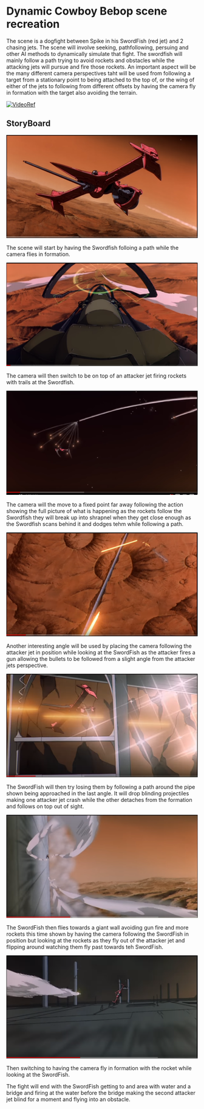 # Dynamic Cowboy Bebop scene recreation 

The scene is a dogfight between Spike in his SwordFish (red jet) and 2 chasing jets.
The scene will involve seeking, pathfollowing, persuing and other AI methods to dynamically 
simulate that fight. The swordfish will mainly follow a path trying to avoid rockets and obstacles
while the attacking jets will pursue and fire those rockets. An important aspect will be the many
different camera perspectives taht will be used from following a target from a stationary point
to being attached to the top of, or the wing of either of the jets to following from different offsets 
by having the camera fly in formation with the target also avoiding the terrain.

[![VideoRef](https://img.youtube.com/vi/N-nRnddi7Q8/0.jpg)](https://www.youtube.com/watch?v=N-nRnddi7Q8)

## StoryBoard

![ref1](https://github.com/Marcin7373/AI_Assignment/blob/master/StoryBoard/ref1.PNG?raw=true) 

The scene will start by having the Swordfish folloing a path while the camera flies in formation.

![ref2](https://github.com/Marcin7373/AI_Assignment/blob/master/StoryBoard/ref4.PNG?raw=true) 

The camera will then switch to be on top of an attacker jet firing rockets with trails at the Swordfish.

![ref3](https://github.com/Marcin7373/AI_Assignment/blob/master/StoryBoard/ref5.PNG?raw=true) 

The camera will the move to a fixed point far away following the action showing the full picture of what is happening
as the rockets follow the Swordfish they will break up into shrapnel when they get close enough as
the Swordfish scans behind it and dodges tehm while following a path.

![ref4](https://github.com/Marcin7373/AI_Assignment/blob/master/StoryBoard/ref7.PNG?raw=true)  

Another interesting angle will be used by placing the camera following the attacker jet in position
while looking at the SwordFish as the attacker fires a gun allowing the bullets to be followed from a slight angle
from the attacker jets perspective.

![ref5](https://github.com/Marcin7373/AI_Assignment/blob/master/StoryBoard/ref9.PNG?raw=true)

The SwordFish will then try losing them by following a path around the pipe shown being approached in the last angle.
It will drop blinding projectiles making one attacker jet crash while the other detaches from the formation and follows on top out of sight.

![ref6](https://github.com/Marcin7373/AI_Assignment/blob/master/StoryBoard/ref15.PNG?raw=true)

The SwordFish then flies towards a giant wall avoiding gun fire and more rockets this time shown by having the camera following the SwordFish
in position but looking at the rockets as they fly out of the attacker jet and flipping around watching them fly past towards teh SwordFish.

![ref7](https://github.com/Marcin7373/AI_Assignment/blob/master/StoryBoard/ref16.PNG?raw=true) 

Then switching to having the camera fly in formation with the rocket while looking at the SwordFish.

The fight will end with the SwordFish getting to and area with water and a bridge and firing at the water before the bridge
making the second attacker jet blind for a moment and flying into an obstacle. 
